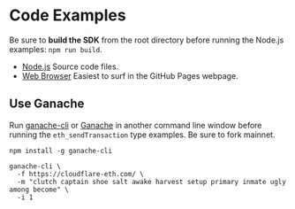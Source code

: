 # Code Examples

Be sure to **build the SDK** from the root directory before running the Node.js examples: `npm run build`.

- [Node.js](https://github.com/Justpound-developers/Justpound-js/tree/master/examples/nodejs) Source code files.
- [Web Browser](https://Justpound-finance.github.io/Justpound-js/examples/web/) Easiest to surf in the GitHub Pages webpage.

## Use Ganache
Run [ganache-cli](https://www.npmjs.com/package/ganache-cli) or [Ganache](https://www.trufflesuite.com/ganache) in another command line window before running the `eth_sendTransaction` type examples. Be sure to fork mainnet.

```
npm install -g ganache-cli

ganache-cli \
  -f https://cloudflare-eth.com/ \
  -m "clutch captain shoe salt awake harvest setup primary inmate ugly among become" \
  -i 1
```